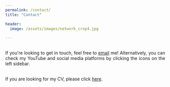 ```yaml
---
permalink: /contact/
title: "Contact"

header:
  image: /assets/images/network_crop4.jpg

---
```


<div style="text-align: justify"> 

<br /> 
If you're looking to get in touch, feel free to <a href="mailto:m.fischer@cs.ucl.ac.uk">email</a> me! Alternatively, you can check 
my YouTube and social media platforms by clicking the icons on the left sidebar. <br /> 
<br/>

If you are looking for my CV, please click <a href="/assets/cv.txt" download="Testfile.txt">here</a>.

</div>